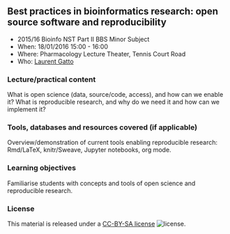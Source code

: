 ## Best practices in bioinformatics research: open source software and reproducibility

* 2015/16 Bioinfo NST Part II BBS Minor Subject 
* When: 18/01/2016 15:00 - 16:00
* Where: Pharmacology Lecture Theater, Tennis Court Road
* Who: [Laurent Gatto](http://cpu.sysbiol.cam.ac.uk/)

### Lecture/practical content

What is open science (data, source/code, access), and how can we
enable it?  What is reproducible research, and why do we need it and
how can we implement it?

### Tools, databases and resources covered (if applicable)

Overview/demonstration of current tools enabling reproducible
research: Rmd/LaTeX, knitr/Sweave, Jupyter notebooks, org mode.

### Learning objectives

Familiarise students with concepts and tools of open science and
reproducible research. 


### License

This material is released under a
[CC-BY-SA license](https://creativecommons.org/licenses/by-sa/4.0/)
![license](https://licensebuttons.net/l/by-sa/3.0/88x31.png).
